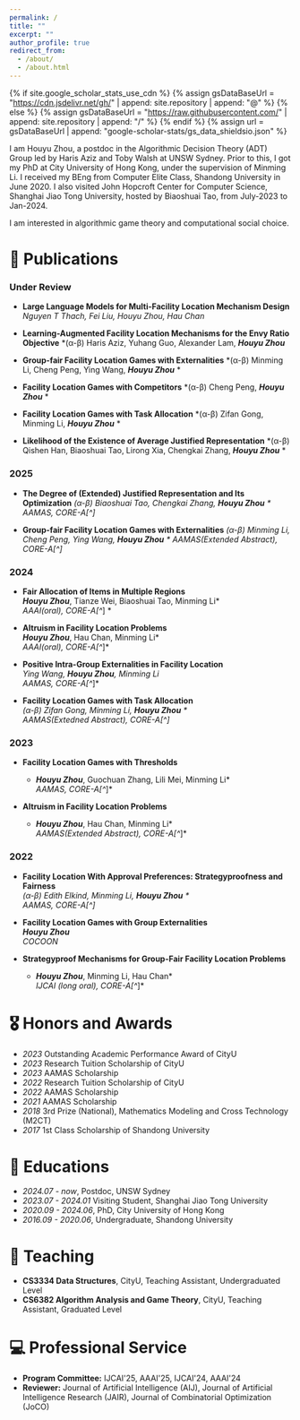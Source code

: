 ```yaml
---
permalink: /
title: ""
excerpt: ""
author_profile: true
redirect_from: 
  - /about/
  - /about.html
---
```


{% if site.google_scholar_stats_use_cdn %}
{% assign gsDataBaseUrl = "https://cdn.jsdelivr.net/gh/" | append: site.repository | append: "@" %}
{% else %}
{% assign gsDataBaseUrl = "https://raw.githubusercontent.com/" | append: site.repository | append: "/" %}
{% endif %}
{% assign url = gsDataBaseUrl | append: "google-scholar-stats/gs_data_shieldsio.json" %}

<span class='anchor' id='about-me'></span>

I am Houyu Zhou, a postdoc in the Algorithmic Decision Theory (ADT) Group led by Haris Aziz and Toby Walsh at UNSW Sydney. Prior to this, I got my PhD at City University of Hong Kong, under the supervision of Minming Li. I received my BEng from Computer Elite Class, Shandong University in June 2020. I also visited John Hopcroft Center for Computer Science, Shanghai Jiao Tong University, hosted by Biaoshuai Tao, from July-2023 to Jan-2024.

I am interested in algorithmic game theory and computational social choice.


<!-- # 🔥 News
- *2022.02*: &nbsp;🎉🎉 Lorem ipsum dolor sit amet, consectetur adipiscing elit. Vivamus ornare aliquet ipsum, ac tempus justo dapibus sit amet. 
- *2022.02*: &nbsp;🎉🎉 Lorem ipsum dolor sit amet, consectetur adipiscing elit. Vivamus ornare aliquet ipsum, ac tempus justo dapibus sit amet.  -->

# 📝 Publications 
### Under Review
- **Large Language Models for Multi-Facility Location Mechanism Design**
*Nguyen T Thach, Fei Liu, Houyu Zhou, Hau Chan*

- **Learning-Augmented Facility Location Mechanisms for the Envy Ratio Objective**
*(α-β) Haris Aziz, Yuhang Guo, Alexander Lam, ***Houyu Zhou***

- **Group-fair Facility Location Games with Externalities**
*(α-β) Minming Li, Cheng Peng, Ying Wang, ***Houyu Zhou*** * 

- **Facility Location Games with Competitors**
*(α-β) Cheng Peng, ***Houyu Zhou*** *

- **Facility Location Games with Task Allocation**
*(α-β) Zifan Gong, Minming Li, ***Houyu Zhou*** *

- **Likelihood of the Existence of Average Justified Representation**
*(α-β) Qishen Han, Biaoshuai Tao, Lirong Xia, Chengkai Zhang, ***Houyu Zhou*** *

### 2025
- **The Degree of (Extended) Justified Representation and Its Optimization**
*(α-β) Biaoshuai Tao, Chengkai Zhang, ***Houyu Zhou*** *
*AAMAS, CORE-A[^*]*

- **Group-fair Facility Location Games with Externalities**
*(α-β) Minming Li, Cheng Peng, Ying Wang, ***Houyu Zhou*** *
*AAMAS(Extended Abstract), CORE-A[^*]*

### 2024

- **Fair Allocation of Items in Multiple Regions**  
  ***Houyu Zhou***, Tianze Wei, Biaoshuai Tao, Minming Li*  
  *AAAI(oral), CORE-A[^*] *
  <!-- [🔗 Link](https://ojs.aaai.org/index.php/AAAI/article/view/28861) -->

- **Altruism in Facility Location Problems**  
  ***Houyu Zhou***, Hau Chan, Minming Li*  
  *AAAI(oral), CORE-A[^*]* 

- **Positive Intra-Group Externalities in Facility Location**  
  *Ying Wang, ***Houyu Zhou***, Minming Li*  
  *AAMAS, CORE-A[^*]*

- **Facility Location Games with Task Allocation**  
  *(α-β) Zifan Gong, Minming Li, ***Houyu Zhou*** *  
  *AAMAS(Extedned Abstract), CORE-A[^*]*  

### 2023

- **Facility Location Games with Thresholds**  
  * ***Houyu Zhou***, Guochuan Zhang, Lili Mei, Minming Li*  
  *AAMAS, CORE-A[^*]*

- **Altruism in Facility Location Problems**  
  * ***Houyu Zhou***, Hau Chan, Minming Li*  
  *AAMAS(Extended Abstract), CORE-A[^*]*

### 2022

- **Facility Location With Approval Preferences: Strategyproofness and Fairness**  
  *(α-β) Edith Elkind, Minming Li, ***Houyu Zhou*** *  
  *AAMAS, CORE-A[^*]*

- **Facility Location Games with Group Externalities**  
  ***Houyu Zhou***  
  *COCOON*

- **Strategyproof Mechanisms for Group-Fair Facility Location Problems**  
  * ***Houyu Zhou***, Minming Li, Hau Chan*  
  *IJCAI (long oral), CORE-A[^*]*

<!-- <div class='paper-box'><div class='paper-box-image'><div><div class="badge">CVPR 2016</div><img src='images/500x300.png' alt="sym" width="100%"></div></div>
<div class='paper-box-text' markdown="1">

[Deep Residual Learning for Image Recognition](https://openaccess.thecvf.com/content_cvpr_2016/papers/He_Deep_Residual_Learning_CVPR_2016_paper.pdf)

**Kaiming He**, Xiangyu Zhang, Shaoqing Ren, Jian Sun

[**Project**](https://scholar.google.com/citations?view_op=view_citation&hl=zh-CN&user=DhtAFkwAAAAJ&citation_for_view=DhtAFkwAAAAJ:ALROH1vI_8AC) <strong><span class='show_paper_citations' data='DhtAFkwAAAAJ:ALROH1vI_8AC'></span></strong>
- Lorem ipsum dolor sit amet, consectetur adipiscing elit. Vivamus ornare aliquet ipsum, ac tempus justo dapibus sit amet. 
</div>
</div>

- [Lorem ipsum dolor sit amet, consectetur adipiscing elit. Vivamus ornare aliquet ipsum, ac tempus justo dapibus sit amet](https://github.com), A, B, C, **CVPR 2020** -->

# 🎖 Honors and Awards
- *2023* Outstanding Academic Performance Award of CityU
- *2023* Research Tuition Scholarship of CityU
- *2023* AAMAS Scholarship
- *2022* Research Tuition Scholarship of CityU
- *2022* AAMAS Scholarship
- *2021* AAMAS Scholarship
- *2018* 3rd Prize (National), Mathematics Modeling and Cross Technology (M2CT)
- *2017* 1st Class Scholarship of Shandong University

# 📖 Educations
- *2024.07 - now*, Postdoc, UNSW Sydney
- *2023.07 - 2024.01* Visiting Student, Shanghai Jiao Tong University
- *2020.09 - 2024.06*, PhD, City University of Hong Kong
- *2016.09 - 2020.06*, Undergraduate, Shandong University

# 💬 Teaching
- **CS3334 Data Structures**, CityU, Teaching Assistant, Undergraduated Level
- **CS6382 Algorithm Analysis and Game Theory**, CityU, Teaching Assistant, Graduated Level


# 💻 Professional Service
- **Program Committee:** IJCAI'25, AAAI'25, IJCAI'24, AAAI'24
- **Reviewer:** Journal of Artificial Intelligence (AIJ), Journal of Artificial Intelligence Research (JAIR), Journal of Combinatorial Optimization (JoCO)